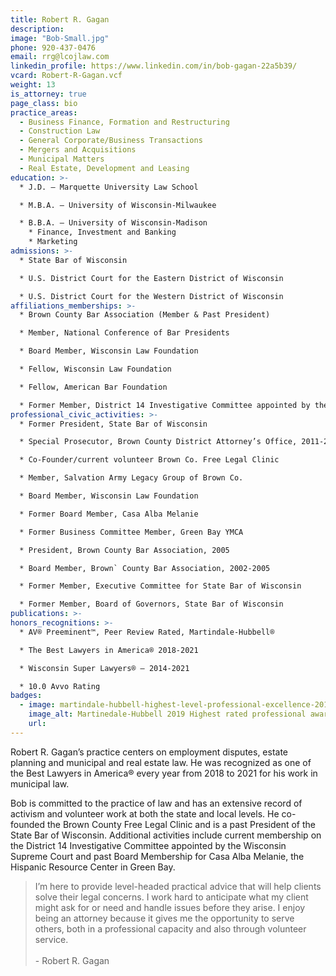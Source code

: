 ```yaml
---
title: Robert R. Gagan
description:
image: "Bob-Small.jpg"
phone: 920-437-0476
email: rrg@lcojlaw.com
linkedin_profile: https://www.linkedin.com/in/bob-gagan-22a5b39/
vcard: Robert-R-Gagan.vcf
weight: 13
is_attorney: true
page_class: bio
practice_areas:
  - Business Finance, Formation and Restructuring
  - Construction Law
  - General Corporate/Business Transactions
  - Mergers and Acquisitions
  - Municipal Matters
  - Real Estate, Development and Leasing
education: >-
  * J.D. – Marquette University Law School

  * M.B.A. – University of Wisconsin-Milwaukee

  * B.B.A. – University of Wisconsin-Madison
    * Finance, Investment and Banking
    * Marketing
admissions: >-
  * State Bar of Wisconsin

  * U.S. District Court for the Eastern District of Wisconsin

  * U.S. District Court for the Western District of Wisconsin
affiliations_memberships: >-
  * Brown County Bar Association (Member & Past President)

  * Member, National Conference of Bar Presidents

  * Board Member, Wisconsin Law Foundation

  * Fellow, Wisconsin Law Foundation

  * Fellow, American Bar Foundation

  * Former Member, District 14 Investigative Committee appointed by the Wisconsin Supreme Court
professional_civic_activities: >-
  * Former President, State Bar of Wisconsin

  * Special Prosecutor, Brown County District Attorney’s Office, 2011-2012

  * Co-Founder/current volunteer Brown Co. Free Legal Clinic

  * Member, Salvation Army Legacy Group of Brown Co.

  * Board Member, Wisconsin Law Foundation

  * Former Board Member, Casa Alba Melanie

  * Former Business Committee Member, Green Bay YMCA

  * President, Brown County Bar Association, 2005

  * Board Member, Brown` County Bar Association, 2002-2005

  * Former Member, Executive Committee for State Bar of Wisconsin

  * Former Member, Board of Governors, State Bar of Wisconsin
publications: >-
honors_recognitions: >-
  * AV® Preeminent™, Peer Review Rated, Martindale-Hubbell®

  * The Best Lawyers in America® 2018-2021

  * Wisconsin Super Lawyers® – 2014-2021

  * 10.0 Avvo Rating
badges:
  - image: martindale-hubbell-highest-level-professional-excellence-2019.jpg
    image_alt: Martinedale-Hubbell 2019 Highest rated professional award
    url:
---
```


Robert R. Gagan’s practice centers on employment disputes, estate planning and municipal and real estate law. He was recognized as one of the Best Lawyers in America® every year from 2018 to 2021 for his work in municipal law.

Bob is committed to the practice of law and has an extensive record of activism and volunteer work at both the state and local levels. He co-founded the Brown County Free Legal Clinic and is a past President of the State Bar of Wisconsin. Additional activities include current membership on the District 14 Investigative Committee appointed by the Wisconsin Supreme Court and past Board Membership for Casa Alba Melanie, the Hispanic Resource Center in Green Bay.

> I’m here to provide level-headed practical advice that will help clients solve their legal concerns. I work hard to anticipate what my client might ask for or need and handle issues before they arise. I enjoy being an attorney because it gives me the opportunity to serve others, both in a professional capacity and also through volunteer service.
> <br><br>- Robert R. Gagan
